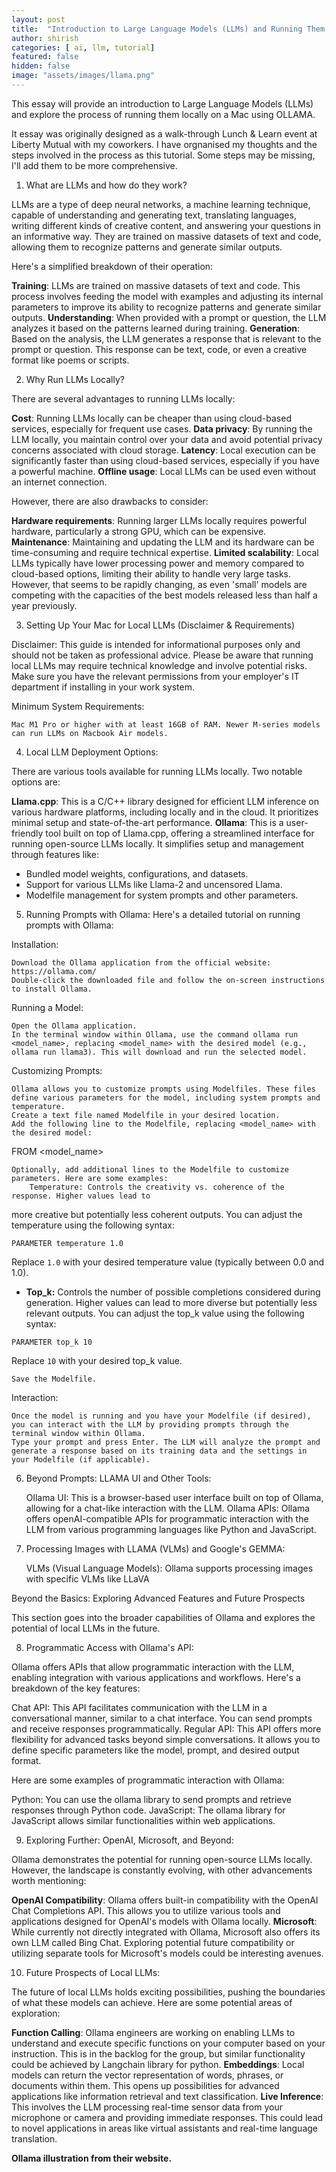 ```yaml
---
layout: post
title:  "Introduction to Large Language Models (LLMs) and Running Them Locally on Your Mac Using OLLAMA"
author: shirish
categories: [ ai, llm, tutorial]
featured: false
hidden: false
image: "assets/images/llama.png"
---
```


This essay will provide an introduction to Large Language Models (LLMs) and explore the process of running them locally on a Mac using OLLAMA.

It essay was originally designed as a walk-through Lunch & Learn event at Liberty Mutual with my coworkers. I have orgnanised my thoughts and the steps involved in the process as this tutorial. Some steps may be missing, I'll add them to be more comprehensive.


1. What are LLMs and how do they work?

LLMs are a type of deep neural networks, a machine learning technique, capable of understanding and generating text, translating languages, writing different kinds of creative content, and answering your questions in an informative way. They are trained on massive datasets of text and code, allowing them to recognize patterns and generate similar outputs.

Here's a simplified breakdown of their operation:

**Training**: LLMs are trained on massive datasets of text and code. This process involves feeding the model with examples and adjusting its internal parameters to improve its ability to recognize patterns and generate similar outputs.
**Understanding**: When provided with a prompt or question, the LLM analyzes it based on the patterns learned during training.
**Generation**: Based on the analysis, the LLM generates a response that is relevant to the prompt or question. This response can be text, code, or even a creative format like poems or scripts.

2. Why Run LLMs Locally?

There are several advantages to running LLMs locally:

**Cost**: Running LLMs locally can be cheaper than using cloud-based services, especially for frequent use cases.
**Data privacy**: By running the LLM locally, you maintain control over your data and avoid potential privacy concerns associated with cloud storage.
**Latency**: Local execution can be significantly faster than using cloud-based services, especially if you have a powerful machine.
**Offline usage**: Local LLMs can be used even without an internet connection.

However, there are also drawbacks to consider:

**Hardware requirements**: Running larger LLMs locally requires powerful hardware, particularly a strong GPU, which can be expensive.
**Maintenance**: Maintaining and updating the LLM and its hardware can be time-consuming and require technical expertise.
**Limited scalability**: Local LLMs typically have lower processing power and memory compared to cloud-based options, limiting their ability to handle very large tasks. However, that seems to be rapidly changing, as even 'small' models are competing with the capacities of the best models released less than half a year previously.

3. Setting Up Your Mac for Local LLMs (Disclaimer & Requirements)

Disclaimer: This guide is intended for informational purposes only and should not be taken as professional advice. Please be aware that running local LLMs may require technical knowledge and involve potential risks. Make sure you have the relevant permissions from your employer's IT department if installing in your work system.

Minimum System Requirements:

    Mac M1 Pro or higher with at least 16GB of RAM. Newer M-series models can run LLMs on Macbook Air models.

4. Local LLM Deployment Options:

There are various tools available for running LLMs locally. Two notable options are:

**Llama.cpp**: This is a C/C++ library designed for efficient LLM inference on various hardware platforms, including locally and in the cloud. It prioritizes minimal setup and state-of-the-art performance.
**Ollama**: This is a user-friendly tool built on top of Llama.cpp, offering a streamlined interface for running open-source LLMs locally. It simplifies setup and management through features like:
* Bundled model weights, configurations, and datasets.
* Support for various LLMs like Llama-2 and uncensored Llama.
* Modelfile management for system prompts and other parameters.

5. Running Prompts with Ollama:
Here's a detailed tutorial on running prompts with Ollama:

Installation:

    Download the Ollama application from the official website: https://ollama.com/
    Double-click the downloaded file and follow the on-screen instructions to install Ollama.

Running a Model:

    Open the Ollama application.
    In the terminal window within Ollama, use the command ollama run <model_name>, replacing <model_name> with the desired model (e.g., ollama run llama3). This will download and run the selected model.

Customizing Prompts:

    Ollama allows you to customize prompts using Modelfiles. These files define various parameters for the model, including system prompts and temperature.
    Create a text file named Modelfile in your desired location.
    Add the following line to the Modelfile, replacing <model_name> with the desired model:

FROM <model_name>

    Optionally, add additional lines to the Modelfile to customize parameters. Here are some examples:
        Temperature: Controls the creativity vs. coherence of the response. Higher values lead to

more creative but potentially less coherent outputs. You can adjust the temperature using the following syntax:

```
PARAMETER temperature 1.0
```

Replace `1.0` with your desired temperature value (typically between 0.0 and 1.0).

* **Top_k:** Controls the number of possible completions considered during generation. Higher values can lead to more diverse but potentially less relevant outputs. You can adjust the top_k value using the following syntax:

```
PARAMETER top_k 10
```

Replace `10` with your desired top_k value.

    Save the Modelfile.

Interaction:

    Once the model is running and you have your Modelfile (if desired), you can interact with the LLM by providing prompts through the terminal window within Ollama.
    Type your prompt and press Enter. The LLM will analyze the prompt and generate a response based on its training data and the settings in your Modelfile (if applicable).

6. Beyond Prompts: LLAMA UI and Other Tools:

    Ollama UI: This is a browser-based user interface built on top of Ollama, allowing for a chat-like interaction with the LLM.
    Ollama APIs: Ollama offers openAI-compatible APIs for programmatic interaction with the LLM from various programming languages like Python and JavaScript.

7. Processing Images with LLAMA (VLMs) and Google's GEMMA:

    VLMs (Visual Language Models): Ollama supports processing images with specific VLMs like LLaVA

Beyond the Basics: Exploring Advanced Features and Future Prospects

This section goes into the broader capabilities of Ollama and explores the potential of local LLMs in the future.

8. Programmatic Access with Ollama's API:

Ollama offers APIs that allow programmatic interaction with the LLM, enabling integration with various applications and workflows. Here's a breakdown of the key features:

Chat API: This API facilitates communication with the LLM in a conversational manner, similar to a chat interface. You can send prompts and receive responses programmatically.
Regular API: This API offers more flexibility for advanced tasks beyond simple conversations. It allows you to define specific parameters like the model, prompt, and desired output format.

Here are some examples of programmatic interaction with Ollama:

Python: You can use the ollama library to send prompts and retrieve responses through Python code.
JavaScript: The ollama library for JavaScript allows similar functionalities within web applications.

9. Exploring Further: OpenAI, Microsoft, and Beyond:

Ollama demonstrates the potential for running open-source LLMs locally. However, the landscape is constantly evolving, with other advancements worth mentioning:

**OpenAI Compatibility**: Ollama offers built-in compatibility with the OpenAI Chat Completions API. This allows you to utilize various tools and applications designed for OpenAI's models with Ollama locally.
**Microsoft**: While currently not directly integrated with Ollama, Microsoft also offers its own LLM called Bing Chat. Exploring potential future compatibility or utilizing separate tools for Microsoft's models could be interesting avenues.

10. Future Prospects of Local LLMs:

The future of local LLMs holds exciting possibilities, pushing the boundaries of what these models can achieve. Here are some potential areas of exploration:

**Function Calling**: Ollama engineers are working on enabling LLMs to understand and execute specific functions on your computer based on your instruction. This is in the backlog for the group, but similar functionality could be achieved by Langchain library for python.
**Embeddings**: Local models can return the vector representation of words, phrases, or documents within them. This opens up possibilities for advanced applications like information retrieval and text classification.
**Live Inference**: This involves the LLM processing real-time sensor data from your microphone or camera and providing immediate responses. This could lead to novel applications in areas like virtual assistants and real-time language translation.

__Ollama illustration from their website.__
